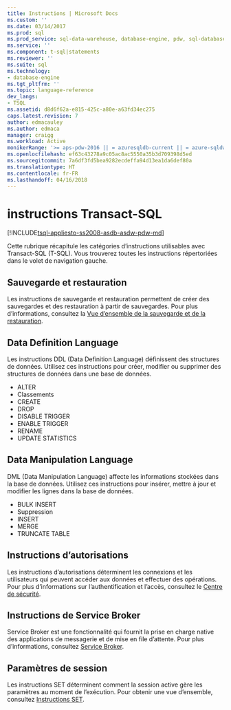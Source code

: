 ```yaml
---
title: Instructions | Microsoft Docs
ms.custom: ''
ms.date: 03/14/2017
ms.prod: sql
ms.prod_service: sql-data-warehouse, database-engine, pdw, sql-database
ms.service: ''
ms.component: t-sql|statements
ms.reviewer: ''
ms.suite: sql
ms.technology:
- database-engine
ms.tgt_pltfrm: ''
ms.topic: language-reference
dev_langs:
- TSQL
ms.assetid: d8d6f62a-e815-425c-a80e-a63fd34ec275
caps.latest.revision: 7
author: edmacauley
ms.author: edmaca
manager: craigg
ms.workload: Active
monikerRange: '>= aps-pdw-2016 || = azuresqldb-current || = azure-sqldw-latest || >= sql-server-2016 || = sqlallproducts-allversions'
ms.openlocfilehash: ef63c43278a9c05ac8ac5550a35b3d709398d5ed
ms.sourcegitcommit: 7a6df3fd5bea9282ecdeffa94d13ea1da6def80a
ms.translationtype: HT
ms.contentlocale: fr-FR
ms.lasthandoff: 04/16/2018
---
```

# <a name="transact-sql-statements"></a>instructions Transact-SQL
[!INCLUDE[tsql-appliesto-ss2008-asdb-asdw-pdw-md](../../includes/tsql-appliesto-ss2008-asdb-asdw-pdw-md.md)]

Cette rubrique récapitule les catégories d’instructions utilisables avec Transact-SQL (T-SQL). Vous trouverez toutes les instructions répertoriées dans le volet de navigation gauche.

## <a name="backup-and-restore"></a>Sauvegarde et restauration
Les instructions de sauvegarde et restauration permettent de créer des sauvegardes et des restauration à partir de sauvegardes.  Pour plus d’informations, consultez la [Vue d’ensemble de la sauvegarde et de la restauration](../../relational-databases/backup-restore/back-up-and-restore-of-sql-server-databases.md).

## <a name="data-definition-language"></a>Data Definition Language
Les instructions DDL (Data Definition Language) définissent des structures de données. Utilisez ces instructions pour créer, modifier ou supprimer des structures de données dans une base de données.
- ALTER
- Classements
- CREATE
- DROP
- DISABLE TRIGGER
- ENABLE TRIGGER
- RENAME
- UPDATE STATISTICS

## <a name="data-manipulation-language"></a>Data Manipulation Language
DML (Data Manipulation Language) affecte les informations stockées dans la base de données. Utilisez ces instructions pour insérer, mettre à jour et modifier les lignes dans la base de données.

- BULK INSERT
- Suppression
- INSERT
- MERGE
- TRUNCATE TABLE

## <a name="permissions-statements"></a>Instructions d’autorisations
Les instructions d’autorisations déterminent les connexions et les utilisateurs qui peuvent accéder aux données et effectuer des opérations. Pour plus d’informations sur l’authentification et l’accès, consultez le [Centre de sécurité](../../relational-databases/security/security-center-for-sql-server-database-engine-and-azure-sql-database.md).

## <a name="service-broker-statements"></a>Instructions de Service Broker
Service Broker est une fonctionnalité qui fournit la prise en charge native des applications de messagerie et de mise en file d’attente. Pour plus d’informations, consultez [Service Broker](../../relational-databases/service-broker/event-notifications.md).

## <a name="session-settings"></a>Paramètres de session
Les instructions SET déterminent comment la session active gère les paramètres au moment de l’exécution. Pour obtenir une vue d’ensemble, consultez [Instructions SET](set-statements-transact-sql.md).
